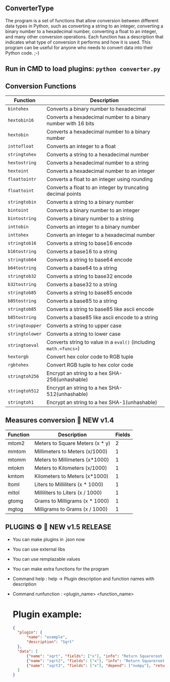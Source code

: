 ## ConverterType

The program is a set of functions that allow conversion between different data types in Python, such as converting a string to an integer, converting a binary number to a hexadecimal number, converting a float to an integer, and many other conversion operations. Each function has a description that indicates what type of conversion it performs and how it is used. This program can be useful for anyone who needs to convert data into their Python code. ;-)

## Run in CMD to load plugins: ```python converter.py```

## Conversion Functions

| Function | Description |
| --- | --- |
| `bintohex` | Converts a binary number to hexadecimal |
| `hextobin16` | Converts a hexadecimal number to a binary number with 16 bits |
| `hextobin` | Converts a hexadecimal number to a binary number |
| `inttofloat` | Converts an integer to a float |
| `stringtohex` | Converts a string to a hexadecimal number |
| `hextostring` | Converts a hexadecimal number to a string |
| `hextoint` | Converts a hexadecimal number to an integer |
| `floattointr` | Converts a float to an integer using rounding |
| `floattoint` | Converts a float to an integer by truncating decimal points |
| `stringtobin` | Converts a string to a binary number |
| `bintoint` | Converts a binary number to an integer |
| `bintostring` | Converts a binary number to a string |
| `inttobin` | Converts an integer to a binary number |
| `inttohex` | Converts an integer to a hexadecimal number |
| `stringtob16` | Converts a string to base16 encode |
| `b16tostring` | Converts a base16 to a string |
| `stringtob64` | Converts a string to base64 encode |
| `b64tostring` | Converts a base64 to a string |
| `stringtob32` | Converts a string to base32 encode |
| `b32tostring` | Converts a base32 to a string |
| `stringtob85` | Converts a string to base85 encode |
| `b85tostring` | Converts a base85 to a string |
| `stringtob85` | Converts a string to base85 like ascii encode |
| `b85tostring` | Converts a base85 like ascii encode to a string |
| `stringtoupper` | Converts a string to upper case |
| `stringtolower` | Converts a string to lower case |
| `stringtoeval` | Converts string to value in a `eval()` (including `math.<funcs>`) |
| `hextorgb` | Convert hex color code to RGB tuple |
| `rgbtohex` | Convert RGB tuple to hex color code |
| `stringtoh256` | Encrypt an string to a hex SHA-256(unhashable) |
| `stringtoh512` | Encrypt an string to a hex SHA-512(unhashable) |
| `stringtoh1` | Encrypt an string to a hex SHA-1(unhashable) |

## Measures conversion 🎉 NEW v1.4

| Function | Description | Fields |
|------------|-------------|--------|
| mtom2      | Meters to Square Meters (x * y) | 2 |
| mmtom      | Millimeters to Meters (x/1000) | 1 |
| mtomm      | Meters to Millimeters (x*1000) | 1 |
| mtokm      | Meters to Kilometers (x/1000) | 1 |
| kmtom      | Kilometers to Meters (x*1000) | 1 |
| ltoml      | Liters to Milliliters (x * 1000) | 1 |
| mltol      | Milliliters to Liters (x / 1000) | 1 |
| gtomg      | Grams to Milligrams (x * 1000) | 1 |
| mgtog      | Milligrams to Grams (x / 1000) | 1 |

## PLUGINS ⚙️ 🎉 NEW v1.5 RELEASE

- You can make plugins in .json now 
- You can use external libs
- You can use remplazable values
- You can make extra functions for the program
- Command help : help <plugin> -> Plugin description and function names with description
- Command runfunction : <plugin_name> <function_name>
  
  # Plugin example:
  ```json
  {
    "plugin": {
        "name": "example",
        "description": "Sqrt"
    },
    "data": [
        {"name": "sqrt", "fields": ["x"], "info": "Return Squareroot of a Float", "return": "math.sqrt(?x)"},
        {"name": "sqrt2", "fields": ["x"], "info": "Return Squareroot of a Float", "return": "?x**(1/2)"},
        {"name": "sqrt3", "fields": ["x"], "depend": ["numpy"], "return": "numpy.sqrt(?x)"}
    ]
  }
  ```
